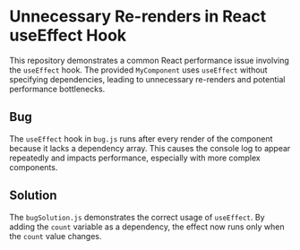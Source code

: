 # Unnecessary Re-renders in React useEffect Hook

This repository demonstrates a common React performance issue involving the `useEffect` hook. The provided `MyComponent` uses `useEffect` without specifying dependencies, leading to unnecessary re-renders and potential performance bottlenecks.

## Bug
The `useEffect` hook in `bug.js` runs after every render of the component because it lacks a dependency array. This causes the console log to appear repeatedly and impacts performance, especially with more complex components.

## Solution
The `bugSolution.js` demonstrates the correct usage of `useEffect`. By adding the `count` variable as a dependency, the effect now runs only when the `count` value changes.